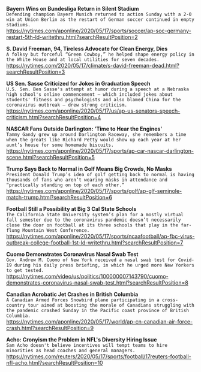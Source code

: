 **Bayern Wins on Bundesliga Return in Silent Stadium**\
`Defending champion Bayern Munich returned to action Sunday with a 2-0 win at Union Berlin as the restart of German soccer continued in empty stadiums.`\
https://nytimes.com/aponline/2020/05/17/sports/soccer/ap-soc-germany-restart-5th-ld-writethru.html?searchResultPosition=2

**S. David Freeman, 94, Tireless Advocate for Clean Energy, Dies**\
`A folksy but forceful “Green Cowboy,” he helped shape energy policy in the White House and at local utilities for seven decades.`\
https://nytimes.com/2020/05/17/climate/s-david-freeman-dead.html?searchResultPosition=3

**US Sen. Sasse Criticized for Jokes in Graduation Speech**\
`U.S. Sen. Ben Sasse's attempt at humor during a speech at a Nebraska high school's online commencement — which included jokes about students' fitness and psychologists and also blamed China for the coronavirus outbreak — drew strong criticism.`\
https://nytimes.com/aponline/2020/05/17/us/ap-us-senators-speech-criticism.html?searchResultPosition=4

**NASCAR Fans Outside Darlington: 'Time to Hear the Engines'**\
`Tammy Gandy grew up around Darlington Raceway, she remembers a time when the greats like Richard Petty would show up each year at her aunt’s house for some homemade biscuits.`\
https://nytimes.com/aponline/2020/05/17/sports/ap-car-nascar-darlington-scene.html?searchResultPosition=5

**Trump Says Back to Normal in Golf Means Big Crowds, No Masks**\
`President Donald Trump’s idea of golf getting back to normal is having thousands of fans who aren’t wearing masks in attendance and “practically standing on top of each other.”`\
https://nytimes.com/aponline/2020/05/17/sports/golf/ap-glf-seminole-match-trump.html?searchResultPosition=6

**Football Still a Possibility at Big 3 Cal State Schools**\
`The California State University system’s plan for a mostly virtual fall semester due to the coronavirus pandemic doesn’t necessarily close the door on football at its three schools that play in the far-flung Mountain West Conference.`\
https://nytimes.com/aponline/2020/05/17/sports/ncaafootball/ap-fbc-virus-outbreak-college-football-1st-ld-writethru.html?searchResultPosition=7

**Cuomo Demonstrates Coronavirus Nasal Swab Test**\
`Gov. Andrew M. Cuomo of New York received a nasal swab test for Covid-19 during his daily press briefing, in which he urged more New Yorkers to get tested.`\
https://nytimes.com/video/us/politics/100000007143790/cuomo-demonstrates-coronavirus-nasal-swab-test.html?searchResultPosition=8

**Canadian Acrobatic Jet Crashes in British Columbia**\
`A Canadian Armed Forces Snowbird plane participating in a cross-country tour aimed at boosting the morale of Canadians struggling with the pandemic crashed Sunday in the Pacific coast province of British Columbia. `\
https://nytimes.com/aponline/2020/05/17/world/ap-cn-canadian-air-force-crash.html?searchResultPosition=9

**Acho: Cronyism the Problem in NFL's Diversity Hiring Issue**\
`Sam Acho doesn't believe incentives will tempt teams to hire minorities as head coaches and general managers.`\
https://nytimes.com/reuters/2020/05/17/sports/football/17reuters-football-nfl-acho.html?searchResultPosition=10

